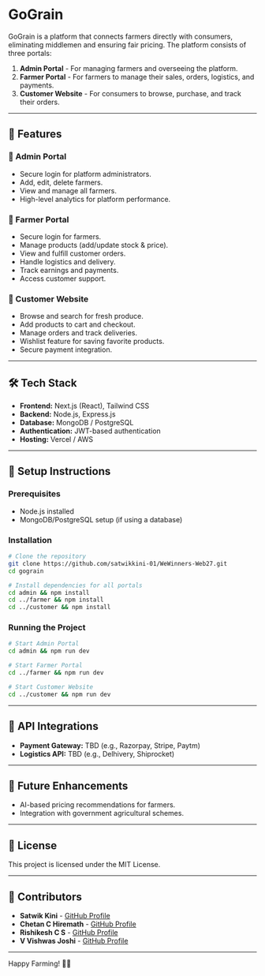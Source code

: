 # GoGrain

GoGrain is a platform that connects farmers directly with consumers, eliminating middlemen and ensuring fair pricing. The platform consists of three portals:

1. **Admin Portal** - For managing farmers and overseeing the platform.
2. **Farmer Portal** - For farmers to manage their sales, orders, logistics, and payments.
3. **Customer Website** - For consumers to browse, purchase, and track their orders.

---

## 🚀 Features

### 🌟 Admin Portal
- Secure login for platform administrators.
- Add, edit, delete farmers.
- View and manage all farmers.
- High-level analytics for platform performance.

### 🌱 Farmer Portal
- Secure login for farmers.
- Manage products (add/update stock & price).
- View and fulfill customer orders.
- Handle logistics and delivery.
- Track earnings and payments.
- Access customer support.

### 🛒 Customer Website
- Browse and search for fresh produce.
- Add products to cart and checkout.
- Manage orders and track deliveries.
- Wishlist feature for saving favorite products.
- Secure payment integration.

---

## 🛠️ Tech Stack
- **Frontend:** Next.js (React), Tailwind CSS
- **Backend:** Node.js, Express.js
- **Database:** MongoDB / PostgreSQL
- **Authentication:** JWT-based authentication
- **Hosting:** Vercel / AWS

---

## 🔧 Setup Instructions

### Prerequisites
- Node.js installed
- MongoDB/PostgreSQL setup (if using a database)

### Installation
```sh
# Clone the repository
git clone https://github.com/satwikkini-01/WeWinners-Web27.git
cd gograin

# Install dependencies for all portals
cd admin && npm install
cd ../farmer && npm install
cd ../customer && npm install
```

### Running the Project
```sh
# Start Admin Portal
cd admin && npm run dev

# Start Farmer Portal
cd ../farmer && npm run dev

# Start Customer Website
cd ../customer && npm run dev
```

---

## 🔗 API Integrations
- **Payment Gateway:** TBD (e.g., Razorpay, Stripe, Paytm)
- **Logistics API:** TBD (e.g., Delhivery, Shiprocket)

---

## 🎯 Future Enhancements
- AI-based pricing recommendations for farmers.
- Integration with government agricultural schemes.

---

## 📜 License
This project is licensed under the MIT License.

---

## 🤝 Contributors
- **Satwik Kini** - [GitHub Profile](https://github.com/satwikkini-01)
- **Chetan C Hiremath** - [GitHub Profile](https://github.com/chetanchiremath)
- **Rishikesh C S** - [GitHub Profile](https://github.com/rishikesh221B)
- **V Vishwas Joshi** - [GitHub Profile](https://github.com/VVishwasJoshi)
---

Happy Farming! 🌾🚜

